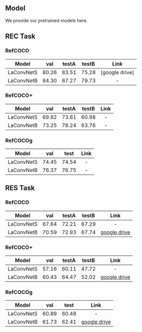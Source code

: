 ## Model
We provide our pretrained models here.

## REC Task

### RefCOCO

| **Model**  |   **val**   |  **testA**  |  **testB**  |  Link |
| :-------:  | :---------: | :---------: | :---------: | :--: |
|     LaConvNetS   |   80.26| 83.51| 75.28 |  [google drive]   |
|       LaConvNetB  |    84.30|87.27|79.73| -   |

### RefCOCO+

| **Model** |   **val**   |  **testA**  |  **testB**  | Link |
| :-------: | :---------: | :---------: | :---------: | :--: |
|LaConvNetS |  69.82      | 73.61       |60.98       |  -   |
|LaConvNetB |  73.25      |78.24        |63.76   |  -   |

### RefCOCOg

| **Model** |     **val**   |  **test**  |    Link |
| :-------: | :---------: | :---------: |   :--: |
|     LaConvNetS      |        74.45|74.54|  -   |
|       LaConvNetB        |    76.37|76.75|  -   |
 

## RES Task

### RefCOCO

| **Model**  |   **val**   |  **testA**  |  **testB**  |  Link |
| :-------:  | :---------: | :---------: | :---------: | :--: |
|     LaConvNetS    |  67.64| 72.21| 67.29 |  -   |
|       LaConvNetB   |   70.59|72.93|67.74| [google drive](https://drive.google.com/file/d/1za7K0oA1mVkBRyPT2EFzpoSGobzE6f0q/view?usp=share_link)   |

### RefCOCO+

| **Model** |   **val**   |  **testA**  |  **testB**  | Link |
| :-------: | :---------: | :---------: | :---------: | :--: |
|LaConvNetS |  57.16      | 60.11       |47.72        |  -   |
|LaConvNetB |  60.43      |64.47        |52.02    |  [google drive](https://drive.google.com/file/d/1lf5DXLsJ7YOMfiGhfMaMD-iW3u4XLhE0/view?usp=share_link)   |

### RefCOCOg

| **Model** |     **val**   |  **test**  |    Link |
| :-------: | :---------: | :---------: |   :--: |
|     LaConvNetS      |        60.89|60.48|  -   |
|       LaConvNetB        |     61.73|62.41|  [google drive](https://drive.google.com/file/d/1mPcClu6cRLZTZM5cYmZYCBlFMiqeJJve/view?usp=share_link)   |
 